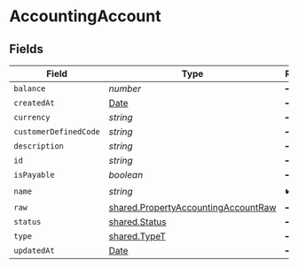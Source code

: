 # AccountingAccount


## Fields

| Field                                                                                             | Type                                                                                              | Required                                                                                          | Description                                                                                       |
| ------------------------------------------------------------------------------------------------- | ------------------------------------------------------------------------------------------------- | ------------------------------------------------------------------------------------------------- | ------------------------------------------------------------------------------------------------- |
| `balance`                                                                                         | *number*                                                                                          | :heavy_minus_sign:                                                                                | N/A                                                                                               |
| `createdAt`                                                                                       | [Date](https://developer.mozilla.org/en-US/docs/Web/JavaScript/Reference/Global_Objects/Date)     | :heavy_minus_sign:                                                                                | N/A                                                                                               |
| `currency`                                                                                        | *string*                                                                                          | :heavy_minus_sign:                                                                                | N/A                                                                                               |
| `customerDefinedCode`                                                                             | *string*                                                                                          | :heavy_minus_sign:                                                                                | N/A                                                                                               |
| `description`                                                                                     | *string*                                                                                          | :heavy_minus_sign:                                                                                | N/A                                                                                               |
| `id`                                                                                              | *string*                                                                                          | :heavy_minus_sign:                                                                                | N/A                                                                                               |
| `isPayable`                                                                                       | *boolean*                                                                                         | :heavy_minus_sign:                                                                                | N/A                                                                                               |
| `name`                                                                                            | *string*                                                                                          | :heavy_check_mark:                                                                                | N/A                                                                                               |
| `raw`                                                                                             | [shared.PropertyAccountingAccountRaw](../../../sdk/models/shared/propertyaccountingaccountraw.md) | :heavy_minus_sign:                                                                                | N/A                                                                                               |
| `status`                                                                                          | [shared.Status](../../../sdk/models/shared/status.md)                                             | :heavy_minus_sign:                                                                                | N/A                                                                                               |
| `type`                                                                                            | [shared.TypeT](../../../sdk/models/shared/typet.md)                                               | :heavy_minus_sign:                                                                                | N/A                                                                                               |
| `updatedAt`                                                                                       | [Date](https://developer.mozilla.org/en-US/docs/Web/JavaScript/Reference/Global_Objects/Date)     | :heavy_minus_sign:                                                                                | N/A                                                                                               |
